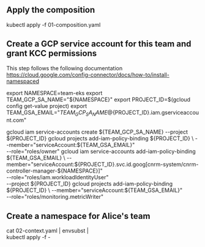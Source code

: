 ## Apply the composition
kubectl apply -f 01-composition.yaml


## Create a GCP service account for this team and grant KCC permissions

This step follows the following documentation
https://cloud.google.com/config-connector/docs/how-to/install-namespaced

export NAMESPACE=team-eks
export TEAM_GCP_SA_NAME="${NAMESPACE}"
export PROJECT_ID=$(gcloud config get-value project)
export TEAM_GSA_EMAIL="${TEAM_GCP_SA_NAME}@${PROJECT_ID}.iam.gserviceaccount.com"

gcloud iam service-accounts create ${TEAM_GCP_SA_NAME} --project ${PROJECT_ID}
gcloud projects add-iam-policy-binding ${PROJECT_ID} \
    --member="serviceAccount:${TEAM_GSA_EMAIL}" \
    --role="roles/owner"
gcloud iam service-accounts add-iam-policy-binding \
    ${TEAM_GSA_EMAIL} \
    --member="serviceAccount:${PROJECT_ID}.svc.id.goog[cnrm-system/cnrm-controller-manager-${NAMESPACE}]" \
    --role="roles/iam.workloadIdentityUser" \
    --project ${PROJECT_ID}
gcloud projects add-iam-policy-binding ${PROJECT_ID} \
    --member="serviceAccount:${TEAM_GSA_EMAIL}" \
    --role="roles/monitoring.metricWriter"


## Create a namespace for Alice's team
cat 02-context.yaml | envsubst | \
  kubectl apply  -f -
